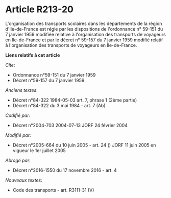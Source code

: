 # Article R213-20

L'organisation des transports scolaires dans les départements de la région d'Ile-de-France est régie par les dispositions de
l'ordonnance n° 59-151 du 7 janvier 1959 modifiée relative à l'organisation des transports de voyageurs en Ile-de-France et
par le décret n° 59-157 du 7 janvier 1959 modifié relatif à l'organisation des transports de voyageurs en Ile-de-France.

**Liens relatifs à cet article**

_Cite_:

  - Ordonnance n°59-151 du 7 janvier 1959
  - Décret n°59-157 du 7 janvier 1959

_Anciens textes_:

  - Décret n°84-322 1984-05-03 art. 7, phrase 1 (2ème partie)
  - Décret n°84-322 du 3 mai 1984 - art. 7 (Ab)

_Codifié par_:

  - Décret n°2004-703 2004-07-13 JORF 24 février 2004

_Modifié par_:

  - Décret n°2005-664 du 10 juin 2005 - art. 24 () JORF 11 juin 2005 en vigueur le 1er juillet 2005

_Abrogé par_:

  - Décret n°2016-1550 du 17 novembre 2016 - art. 4

_Nouveaux textes_:

  - Code des transports - art. R3111-31 (V)
